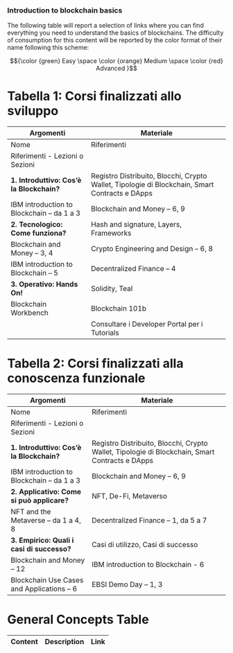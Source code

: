 ### Introduction to blockchain basics

The following table will report a selection of links where you can find everything you need to understand the basics of blockchains.
The difficulty of consumption for this content will be reported by the color format of their name following this scheme:

$${\color {green} Easy  \space \color {orange} Medium \space \color {red} Advanced }$$

# Tabella 1: Corsi finalizzati allo sviluppo

| Argomenti                                 | Materiale                                                                                      |
| ----------------------------------------- | ---------------------------------------------------------------------------------------------- |
| Nome                                      | Riferimenti                                                                                    |
| Riferimenti - Lezioni o Sezioni           |                                                                                                |
| **1. Introduttivo: Cos’è la Blockchain?** | Registro Distribuito, Blocchi, Crypto Wallet, Tipologie di Blockchain, Smart Contracts e DApps |
| IBM introduction to Blockchain – da 1 a 3 | Blockchain and Money – 6, 9                                                                    |
| **2. Tecnologico: Come funziona?**        | Hash and signature, Layers, Frameworks                                                         |
| Blockchain and Money – 3, 4               | Crypto Engineering and Design – 6, 8                                                           |
| IBM introduction to Blockchain – 5        | Decentralized Finance – 4                                                                      |
| **3. Operativo: Hands On!**               | Solidity, Teal                                                                                 |
| Blockchain Workbench                      | Blockchain 101b                                                                                |
|                                           | Consultare i Developer Portal per i Tutorials                                                  |

# Tabella 2: Corsi finalizzati alla conoscenza funzionale

| Argomenti                                  | Materiale                                                                                      |
| ------------------------------------------ | ---------------------------------------------------------------------------------------------- |
| Nome                                       | Riferimenti                                                                                    |
| Riferimenti - Lezioni o Sezioni            |                                                                                                |
| **1. Introduttivo: Cos’è la Blockchain?**  | Registro Distribuito, Blocchi, Crypto Wallet, Tipologie di Blockchain, Smart Contracts e DApps |
| IBM introduction to Blockchain – da 1 a 3  | Blockchain and Money – 6, 9                                                                    |
| **2. Applicativo: Come si può applicare?** | NFT, De-Fi, Metaverso                                                                          |
| NFT and the Metaverse – da 1 a 4, 8        | Decentralized Finance – 1, da 5 a 7                                                            |
| **3. Empirico: Quali i casi di successo?** | Casi di utilizzo, Casi di successo                                                             |
| Blockchain and Money – 12                  | IBM introduction to Blockchain - 6                                                             |
| Blockchain Use Cases and Applications – 6  | EBSI Demo Day – 1, 3                                                                           |

<!--
General concepts Table

Blockchain meaning, distributed ledger, why and how, consensus mechanism, SMR protocols, CAP theorem,
Asymmetric crypthography, Elliptic curves, RSA, Merkle Trees...



Bitcoin
How it works...

Ethereum
How it works...
 -->

# General Concepts Table

| Content | Description | Link |
| ------- | ----------- | ---- |

<!-- |https://www.youtube.com/watch?v=H7nZglsUFpM -->
